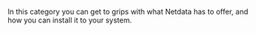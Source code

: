 <!--
title: "Getting Started"
sidebar_label: "Getting Started"
custom_edit_url: "https://github.com/netdata/netdata/blob/master/docs/category-overview-pages/getting-started-overview.md"
learn_status: "Published"
learn_rel_path: "Getting Started"
sidebar_position: 1
-->

In this category you can get to grips with what Netdata has to offer, and how you can install it to your system.